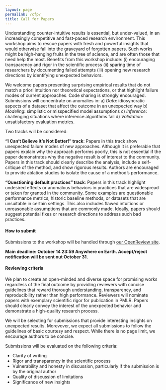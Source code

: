 ```yaml
---
layout: page
permalink: /cfp/
title: Call for Papers
---
```


Understanding counter-intuitive results is essential, but under-valued, in an increasingly competitive and fast-paced research environment. This workshop aims to rescue papers with fresh and powerful insights that would otherwise fall into the graveyard of forgotten papers. Such works might be high-hanging fruits in the tree of science, and are often those that need help the most. Benefits from this workshop include:
(i) encouraging transparency and rigor in the scientific process
(ii) sparing time of researchers by documenting failed attempts
(iii) opening new research directions by identifying unexpected behaviors.

We welcome papers presenting surprising empirical results that do not match a priori intuition nor theoretical expectations, or that highlight failure modes of current approaches. Code sharing is strongly encouraged. Submissions will concentrate on anomalies in:
    a) *Data*: idiosyncratic aspects of a dataset that affect the outcome in an unexpected way
    b) *Modeling*: simplistic or misspecified model assumptions
    c) *Inference*: challenging situations where inference algorithms fail
    d) *Validation*: unsatisfactory evaluation metrics.

Two tracks will be considered:

**“I Can’t Believe It’s Not Better!” track**: Papers in this track show unexpected failure modes of new approaches. Although it is preferable that papers explain why the approach performs poorly, this is not essential if the paper demonstrates why the negative result is of interest to the community. Papers in this track should clearly describe the analysis, include a self-critique of the method, and show rigorous results. Authors are encouraged to provide ablation studies to isolate the cause of a method’s performance.

**“Questioning default practices” track**: Papers in this track highlight undesired effects or anomalous behaviors in practices that are widespread or taken for granted in the community. Some examples are questionable performance metrics, historic baseline methods, or datasets that are unsuitable in certain settings. This also includes flawed intuitions or unreasonable assumptions that are commonly made. Ideally, papers should suggest potential fixes or research directions to address such bad practices.

#### How to submit

Submissions to the workshop will be handled through [our OpenReview site](https://openreview.net/group?id=NeurIPS.cc/2020/Workshop/ICBINB).

**Main deadline: October 14 23:59 Anywhere on Earth. Accept/reject notification will be sent out October 31.**

<!--**Late-breaking deadline: June 21 23:59 Anywhere on Earth. Accept/reject notification will be sent out July 1st.**-->

<!-- Camera ready versions will be submitted as markdown files through our [GitHub repository page](https://openreview.net/group?id=NeurIPS.cc/2020/Workshop/ICBINB) for publication online. -->

#### Reviewing criteria

We plan to create an open-minded and diverse space for promising works regardless of the final outcome by providing reviewers with concise guidelines that reward thorough understanding, transparency, and reproducibility rather than high performance. Reviewers will nominate papers with exemplary scientific rigor for publication in PMLR. Papers should clearly convey the interest of the unexpected behavior and demonstrate a high-quality research process.

<!-- We will be selecting for submissions that provide interesting insights on unexpected results. Morevover, we expect all submissions to follow the guidelines of basic courtesy and respect, and to abide by our [code of conduct](https://i-cant-believe-its-not-better.github.io/neurips2020/coc). While there is no page limit, we encourage authors to be concise. -->
We will be selecting for submissions that provide interesting insights on unexpected results. Morevover, we expect all submissions to follow the guidelines of basic courtesy and respect. While there is no page limit, we encourage authors to be concise.

Submissions will be evaluated on the following criteria:

<!-- - Adherence to our [code of conduct](https://i-cant-believe-its-not-better.github.io/neurips2020/coc) -->
- Clarity of writing
- Rigor and transparency in the scientific process
- Vulnerability and honesty in discussion, particularly if the submission is by the original author
- Quality of discussion of limitations
- Significance of new insights
